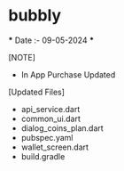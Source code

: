 # bubbly

**\*** Date :- 09-05-2024 **\***

[NOTE]

- In App Purchase Updated

[Updated Files]

- api_service.dart
- common_ui.dart
- dialog_coins_plan.dart
- pubspec.yaml
- wallet_screen.dart
- build.gradle
